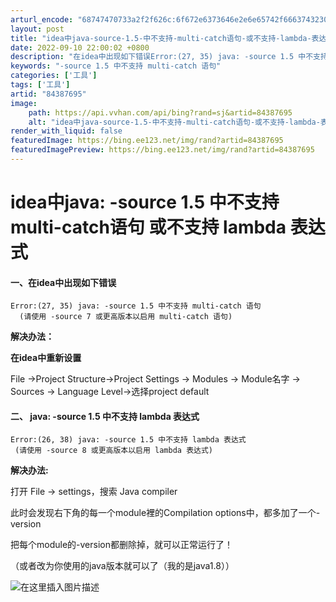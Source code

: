 ```yaml
---
arturl_encode: "68747470733a2f2f626c:6f672e6373646e2e6e65742f66637432303031313430323639:2f61727469636c652f64657461696c732f3834333837363935"
layout: post
title: "idea中java-source-1.5-中不支持-multi-catch语句-或不支持-lambda-表达式"
date: 2022-09-10 22:00:02 +0800
description: "在idea中出现如下错误Error:(27, 35) java: -source 1.5 中不支持 "
keywords: "-source 1.5 中不支持 multi-catch 语句"
categories: ['工具']
tags: ['工具']
artid: "84387695"
image:
    path: https://api.vvhan.com/api/bing?rand=sj&artid=84387695
    alt: "idea中java-source-1.5-中不支持-multi-catch语句-或不支持-lambda-表达式"
render_with_liquid: false
featuredImage: https://bing.ee123.net/img/rand?artid=84387695
featuredImagePreview: https://bing.ee123.net/img/rand?artid=84387695
---
```


# idea中java: -source 1.5 中不支持 multi-catch语句 或不支持 lambda 表达式

#### 一、在idea中出现如下错误

```
Error:(27, 35) java: -source 1.5 中不支持 multi-catch 语句
  (请使用 -source 7 或更高版本以启用 multi-catch 语句)

```

**解决办法：**
  
**在idea中重新设置**
  
File ->Project Structure->Project Settings -> Modules -> Module名字 -> Sources -> Language Level->选择project default

#### 二、 java: -source 1.5 中不支持 lambda 表达式

```
Error:(26, 38) java: -source 1.5 中不支持 lambda 表达式
 (请使用 -source 8 或更高版本以启用 lambda 表达式)

```

**解决办法:**
  
打开 File -> settings，搜索 Java compiler
  
此时会发现右下角的每一个module裡的Compilation options中，都多加了一个-version
  
把每个module的-version都删除掉，就可以正常运行了！
  
（或者改为你使用的java版本就可以了（我的是java1.8））

![在这里插入图片描述](https://i-blog.csdnimg.cn/blog_migrate/82ccb7f35ea67e1d6bdefc7415fee000.png)